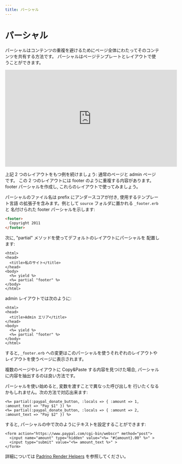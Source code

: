 ```yaml
---
title: パーシャル
---
```


# パーシャル

パーシャルはコンテンツの重複を避けるためにページ全体にわたってそのコンテンツを共有する方法です。
パーシャルはページテンプレートとレイアウトで使うことができます。

<iframe width="560" height="315" src="https://www.youtube.com/embed/n7sKddRzLZs?rel=0" frameborder="0" allowfullscreen></iframe>

上記 2 つのレイアウトをもつ例を続けましょう: 通常のページと admin ページです。
この 2 つのレイアウトには footer のように重複する内容があります。
footer パーシャルを作成し, これらのレイアウトで使ってみましょう。

パーシャルのファイル名は prefix にアンダースコアが付き, 使用するテンプレート言語
の拡張子を含みます。例として `source` フォルダに置かれる `_footer.erb` と
名付けられた footer パーシャルを示します:

```html
<footer>
  Copyright 2011
</footer>
```

次に, "partial" メソッドを使ってデフォルトのレイアウトにパーシャルを
配置します:

```erb
<html>
<head>
  <title>私のサイト</title>
</head>
<body>
  <%= yield %>
  <%= partial "footer" %>
</body>
</html>
```

admin レイアウトでは次のように:

```erb
<html>
<head>
  <title>Admin エリア</title>
</head>
<body>
  <%= yield %>
  <%= partial "footer" %>
</body>
</html>
```

すると, `_footer.erb` への変更はこのパーシャルを使うそれぞれのレイアウトや
レイアウトを使うページに表示されます。

複数のページやレイアウトに Copy&Paste する内容を見つけた場合,
パーシャルに内容を抽出するのは良い方法です。

パーシャルを使い始めると, 変数を渡すことで異なった呼び出しを
行いたくなるかもしれません。次の方法で対応出来ます:

```erb
<%= partial(:paypal_donate_button, :locals => { :amount => 1, :amount_text => "Pay $1" }) %>
<%= partial(:paypal_donate_button, :locals => { :amount => 2, :amount_text => "Pay $2" }) %>
```

すると, パーシャルの中で次のようにテキストを設定することができます:

```erb
<form action="https://www.paypal.com/cgi-bin/webscr" method="post">
  <input name="amount" type="hidden" value="<%= "#{amount}.00" %>" >
  <input type="submit" value="<%= amount_text %>" >
</form>
```

詳細については [Padrino Render Helpers] を参照してください。

  [Padrino Render Helpers]: http://padrinorb.com/guides/application-helpers/render-helpers/
